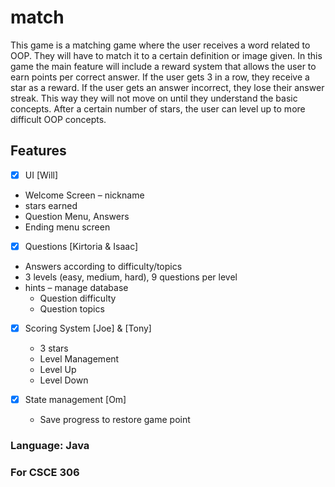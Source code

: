 # match
This game is a matching game where the user receives a word related to OOP.  They will have to match it to a certain definition or image given. In this game the main feature will include a reward system that allows the user to earn points per correct answer. If the user gets 3 in a row, they receive a star as a reward. If the user gets an answer incorrect, they lose their answer streak. This way they will not move on until they understand the basic concepts.  After a certain number of stars, the user can level up to more difficult OOP concepts. 

## Features

- [X] UI [Will] 
- Welcome Screen – nickname 
- stars earned  
- Question Menu, Answers 
- Ending menu screen 

- [X] Questions [Kirtoria & Isaac]  
- Answers according to difficulty/topics 
- 3 levels (easy, medium, hard), 9 questions per level 
- hints 
– manage database 
  - Question difficulty 
  - Question topics 


- [x] Scoring System [Joe] & [Tony] 
  - 3 stars 
  - Level Management 
  - Level Up 
  - Level Down

- [x] State management [Om]
  - Save progress to restore game point 

### Language: Java

### For CSCE 306
